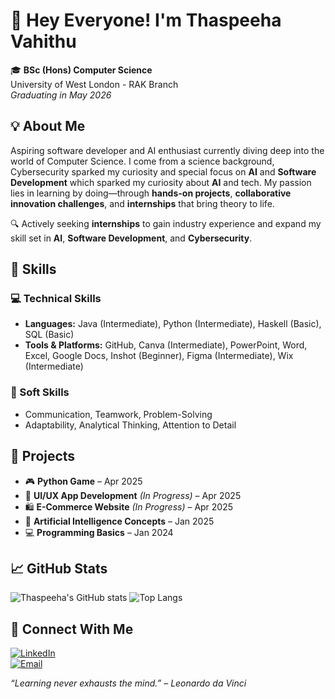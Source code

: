 # 👋 Hey Everyone! I'm Thaspeeha Vahithu

🎓 **BSc (Hons) Computer Science**  
University of West London - RAK Branch  
_Graduating in May 2026_



## 💡 About Me
Aspiring software developer and AI enthusiast currently diving deep into the world of Computer Science. I come from a science background, Cybersecurity sparked my curiosity and special focus on **AI** and **Software Development** which sparked my curiosity about **AI** and tech. My passion lies in learning by doing—through **hands-on projects**, **collaborative innovation challenges**, and **internships** that bring theory to life.

🔍 Actively seeking **internships** to gain industry experience and expand my skill set in **AI**, **Software Development**, and **Cybersecurity**.



## 🧠 Skills

### 💻 Technical Skills
- **Languages:** Java (Intermediate), Python (Intermediate), Haskell (Basic), SQL (Basic)
- **Tools & Platforms:** GitHub, Canva (Intermediate), PowerPoint, Word, Excel, Google Docs, Inshot (Beginner), Figma (Intermediate), Wix (Intermediate)

### 🌟 Soft Skills
- Communication, Teamwork, Problem-Solving  
- Adaptability, Analytical Thinking, Attention to Detail



## 🚀 Projects
- 🎮 **Python Game** – Apr 2025  
- 📱 **UI/UX App Development** *(In Progress)* – Apr 2025  
- 🛍️ **E-Commerce Website** *(In Progress)* – Apr 2025  
- 🤖 **Artificial Intelligence Concepts** – Jan 2025  
- 💻 **Programming Basics** – Jan 2024  



## 📈 GitHub Stats
![Thaspeeha's GitHub stats](https://github-readme-stats.vercel.app/api?username=Thaspeeha&show_icons=true&theme=default)
![Top Langs](https://github-readme-stats.vercel.app/api/top-langs/?username=Thaspeeha&layout=compact)



## 🔗 Connect With Me
[![LinkedIn](https://img.shields.io/badge/LinkedIn-blue?style=for-the-badge&logo=linkedin)](https://www.linkedin.com/in/thaspeeha-vahithu-a139b627a/)  
[![Email](https://img.shields.io/badge/Email-me-blue?style=for-the-badge&logo=gmail)](mailto:vahithuthaspeeha@gmail.com)



_“Learning never exhausts the mind.” – Leonardo da Vinci_


